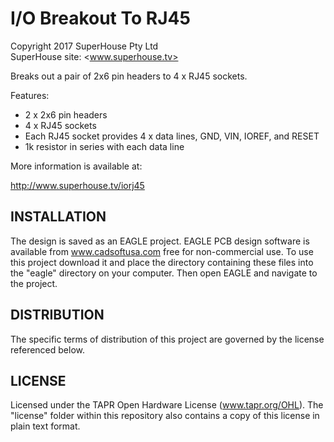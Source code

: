 I/O Breakout To RJ45
====================
Copyright 2017 SuperHouse Pty Ltd  
SuperHouse site:  <www.superhouse.tv>  

Breaks out a pair of 2x6 pin headers to 4 x RJ45 sockets.

Features:

 * 2 x 2x6 pin headers
 * 4 x RJ45 sockets
 * Each RJ45 socket provides 4 x data lines, GND, VIN, IOREF, and RESET
 * 1k resistor in series with each data line


More information is available at:

  http://www.superhouse.tv/iorj45


INSTALLATION
------------
The design is saved as an EAGLE project. EAGLE PCB design software is
available from www.cadsoftusa.com free for non-commercial use. To use
this project download it and place the directory containing these files
into the "eagle" directory on your computer. Then open EAGLE and
navigate to the project.


DISTRIBUTION
------------
The specific terms of distribution of this project are governed by the
license referenced below.


LICENSE
-------
Licensed under the TAPR Open Hardware License (www.tapr.org/OHL).
The "license" folder within this repository also contains a copy of
this license in plain text format.
